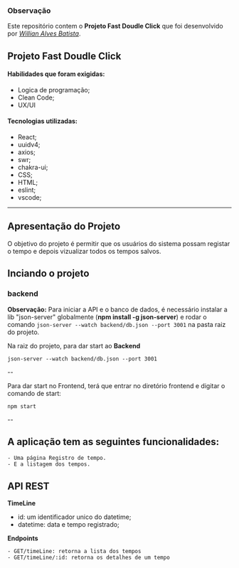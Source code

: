 ### Observação

Este repositório contem o **Projeto Fast Doudle Click** que foi desenvolvido por _[Willian Alves Batista](https://www.linkedin.com/in/willian-alves-batista-60aa6a180/)_.

## Projeto Fast Doudle Click



#### Habilidades que foram exigidas:

  - Logica de programação;
  - Clean Code;
  - UX/UI

#### Tecnologias utilizadas:

  - React;
  - uuidv4;
  - axios;
  - swr;
  - chakra-ui;
  - CSS;
  - HTML;
  - eslint;
  - vscode;

---

## Apresentação do Projeto

O objetivo do projeto é permitir que os usuários do sistema possam registar o tempo e depois vizualizar todos os tempos salvos.


## Inciando o projeto

### backend

**Observação:** Para iniciar a API e o banco de dados, é necessário instalar a lib "json-server" globalmente (**npm install -g json-server**) e rodar o comando `json-server --watch backend/db.json --port 3001` na pasta raiz do projeto. 



Na raiz do projeto, para dar start ao **Backend**

    json-server --watch backend/db.json --port 3001
    
--

Para dar start no Frontend, terá que entrar no diretório frontend e digitar o comando de start:

    npm start
   
--

## A aplicação tem as seguintes funcionalidades:

    - Uma página Registro de tempo.
    - E a listagem dos tempos.


## API REST

**TimeLine**

- id: um identificador unico do datetime;
- datetime: data e tempo registrado;

**Endpoints**

    - GET/timeLine: retorna a lista dos tempos
    - GET/timeLine/:id: retorna os detalhes de um tempo



